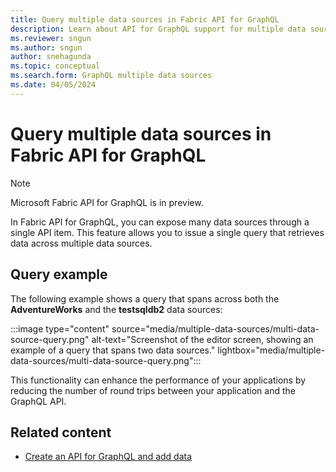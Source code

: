 ```yaml
---
title: Query multiple data sources in Fabric API for GraphQL
description: Learn about API for GraphQL support for multiple data sources, and see an example of a query that spans two sources.
ms.reviewer: sngun
ms.author: sngun
author: snehagunda
ms.topic: conceptual
ms.search.form: GraphQL multiple data sources
ms.date: 04/05/2024
---
```


# Query multiple data sources in Fabric API for GraphQL

> [!NOTE]
> Microsoft Fabric API for GraphQL is in preview.

In Fabric API for GraphQL, you can expose many data sources through a single API item. This feature allows you to issue a single query that retrieves data across multiple data sources.

## Query example

The following example shows a query that spans across both the **AdventureWorks** and the **testsqldb2** data sources:

:::image type="content" source="media/multiple-data-sources/multi-data-source-query.png" alt-text="Screenshot of the editor screen, showing an example of a query that spans two data sources." lightbox="media/multiple-data-sources/multi-data-source-query.png":::

This functionality can enhance the performance of your applications by reducing the number of round trips between your application and the GraphQL API.

## Related content

- [Create an API for GraphQL and add data](get-started-api-graphql.md)

